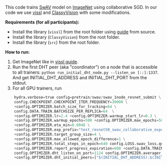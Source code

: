 This code trains [SwAV](https://arxiv.org/abs/2006.09882) model on [ImageNet](https://www.image-net.org/) using collaborative SGD. In our code we use [vissl](https://github.com/facebookresearch/vissl) and [ClassyVision](https://github.com/facebookresearch/ClassyVision) with some modifications.

__Requirements (for all participants):__
* Install the library (`vissl`) from the root folder using [guide](https://vissl.ai/tutorials/Installation) from source.
* Install the library (`ClassyVision`) from the root folder.
* Install the library (`src`) from the root folder.

__How to run:__
1. Get ImageNet like in [vissl guide](https://github.com/facebookresearch/vissl/blob/master/GETTING_STARTED.md).
2. Run the first DHT peer (aka "coordinator") on a node that is accessible to all trainers:
``` python run_initial_dht_node.py --listen_on [::]:1337 ```. And get INITIAL_DHT_ADDRESS and INITIAL_DHT_PORT from the stdout.
3. For all GPU trainers, run 
   
```python vissl/tools/run_distributed_engines.py \
    hydra.verbose=true config=pretrain/swav/swav_1node_resnet_submit \
    config.CHECKPOINT.CHECKPOINT_ITER_FREQUENCY=30000 \
    +config.OPTIMIZER.batch_size_for_tracking=64 \
    config.DATA.TRAIN.BATCHSIZE_PER_REPLICA=64  \
    +config.OPTIMIZER.lr=2.4 +config.OPTIMIZER.warmup_start_lr=0.3 \
    +config.OPTIMIZER.warmup_epochs=500 +config.OPTIMIZER.max_epochs=5000 \
    +config.OPTIMIZER.eta_min=0.0048 \
    +config.OPTIMIZER.exp_prefix="test_resnet50_swav_collaborative_experiment" \
    +config.OPTIMIZER.target_group_size=4 \
    +config.OPTIMIZER.max_allowed_epoch_difference=1 \
    +config.OPTIMIZER.total_steps_in_epoch=640 config.LOSS.swav_loss.queue.start_iter=98000 \
    +config.OPTIMIZER.report_progress_expiration=600 +config.DATA.TRAIN.DATA_PATHS=["$(IMAGENET_PATH)/train"] \
    config.OPTIMIZER.dht_listen_on_port=1124 config.OPTIMIZER.averager_listen_on_port=1125 \
    +config.OPTIMIZER.dht_initial_peers=["$(INITIAL_DHT_ADDRESS):$(INITIAL_DHT_PORT)"]
```

